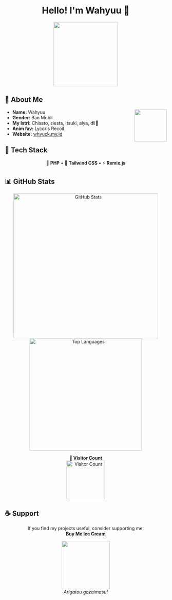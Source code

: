 <h1 align="center">Hello! I'm Wahyuu 👋</h1>  

<p align="center">
  <img src="https://c.tenor.com/I4agzayzaXIAAAAC/tenor.gif" width="200">
</p>  

## 📌 About Me  
<div>
  <div align="center">
    <img src="https://c.tenor.com/MoFUWZTKgnUAAAAC/tenor.gif" align="right" width="100">
  </div>
  <ul>
    <li><b>Name:</b> Wahyuu</li>
    <li><b>Gender:</b> Ban Mobil</li>
    <li><b>My Istri:</b> Chisato, siesta, Itsuki, alya, dll🤭</li>
    <li><b>Anim fav:</b> Lycoris Recoil</li>
    <li><b>Website:</b> <a href="https://whyuck.my.id">whyuck.my.id</a></li>
  </ul>
</div>  

## 🚀 Tech Stack  
<p align="center">
  🔧 <strong>PHP</strong> • 🎨 <strong>Tailwind CSS</strong> • ⚡ <strong>Remix.js</strong>  
</p>

## 📊 GitHub Stats  
<p align="center">
  <img src="https://github-readme-stats.vercel.app/api?username=whyudacok&show_icons=true&theme=tokyonight" alt="GitHub Stats" width="450"/>
  <img src="https://github-readme-stats.vercel.app/api/top-langs/?username=whyudacok&layout=compact&theme=tokyonight" alt="Top Languages" width="350"/>
  
<p align="center">
  <strong>👀 Visitor Count</strong>  
  <br>
  <img src="https://count.getloli.com/get/@whyudacok?theme=rule34" alt="Visitor Count" width="120">
</p>

## ☕ Support  
<p align="center">
  If you find my projects useful, consider supporting me:  
  <br>
  <a href="https://trakteer.id/slynnn"><strong>Buy Me Ice Cream</strong></a>  
</p>

<p align="center">
  <img src="https://media.tenor.com/W3wUoMhulrwAAAA1/lycoris-recoil-lycoris.webp" width="150">
  <br>
  <em>Arigatou gozaimasu!</em>  
</p>  
